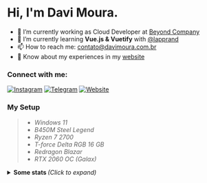 

# Hi, I'm Davi Moura. 

- 🔭 I’m currently working as Cloud Developer at [Beyond Company](https://beyondcompany.com.br)
- 🌱 I’m currently learning **Vue.js & Vuetify** with [@lapprand](https://github.com/lapprand)
- 📫 How to reach me: contato@davimoura.com.br
- 📄 Know about my experiences in my [website](https://davimoura.com)

### Connect with me:
[![Instagram](https://img.shields.io/badge/-Instagram-2CA5E0?style=for-the-badge&logoColor=fff&logo=instagram])](https://instagram.com/_davidev)
[![Telegram](https://img.shields.io/badge/-Telegram-2CA5E0?style=for-the-badge&logoColor=fff&logo=telegram])](https://t.me/davimoura)
[![Website](https://img.shields.io/badge/-Website-2CA5E0?style=for-the-badge&logoColor=fff&logo=Google-chrome])](https://davimoura.com.br)

### My Setup
<blockquote>
  <ul>
    <li><em>Windows 11</em></li>
    <li><em>B450M Steel Legend</em></li>
    <li><em>Ryzen 7 2700</em></li>
    <li><em>T-force Delta RGB 16 GB</em></li>
    <li><em>Redragon Blazar</em></li>
    <li><em>RTX 2060 OC (Galax)</em></li>
  </ul>
</blockquote>

<details>
  <summary> <b> Some stats </b> <i>(Click to expand)</i> </summary>
  <br>
  
  <a href="https://github.com/anuraghazra/github-readme-stats">
    <img align="center" src="https://github-readme-stats.vercel.app/api?username=DaviSMoura&show_icons=true&count_private=true&theme=radical&hide=issues" />
  </a>
  
---
  
  <p>
    <a href="https://github.com/ryo-ma/github-profile-trophy" align="center">
      <img align="center" src="https://github-profile-trophy.vercel.app/?theme=dracula&margin-w=8&column=6&username=DaviSMoura" alt="Trophies" />
    </a>
  </p>
  
  <img src="https://github-readme-stats.vercel.app/api/top-langs/?username=DaviSMoura&layout=compact&langs_count=999&theme=radical" alt="Langs" />
</p>
<hr>
</details>
